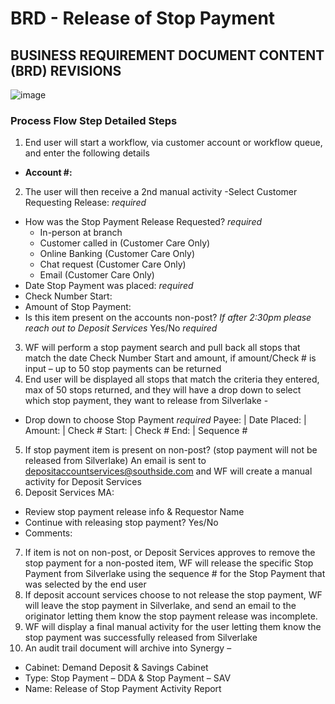 # BRD - Release of Stop Payment
## BUSINESS REQUIREMENT DOCUMENT CONTENT (BRD) REVISIONS 
![image](https://github.com/user-attachments/assets/d1230add-fe0a-4b3e-b70c-fe81de712b6c)

### Process Flow Step	Detailed Steps
1. End user will start a workflow, via customer account or workflow queue, and enter the following details
  - **Account #:**
2.	The user will then receive a 2nd manual activity
  -Select Customer Requesting Release: *required*
  -	How was the Stop Payment Release Requested? *required*
    -	In-person at branch 
    -	Customer called in (Customer Care Only)
    -	Online Banking (Customer Care Only)
    -	Chat request (Customer Care Only)
    -	Email (Customer Care Only)
  -	Date Stop Payment was placed: *required*
  -	Check Number Start: 
  -	Amount of Stop Payment: 
  -	Is this item present on the accounts non-post? *If after 2:30pm please reach out to Deposit Services* Yes/No *required*
3.	WF will perform a stop payment search and pull back all stops that match the date Check Number Start and amount, if amount/Check # is input – up to 50 stop payments can be returned
4.	End user will be displayed all stops that match the criteria they entered, max of 50 stops returned, and they will have a drop down to select which stop payment, they want to release from Silverlake -
  -	Drop down to choose Stop Payment *required* Payee: | Date Placed: | Amount: | Check # Start: | Check # End: | Sequence # 
5.	If stop payment item is present on non-post? (stop payment will not be released from Silverlake) An email is sent to depositaccountservices@southside.com and WF will create a manual activity for Deposit Services
6.	Deposit Services MA:
  -	Review stop payment release info & Requestor Name
  - Continue with releasing stop payment? Yes/No 
  -	Comments:
7.	If item is not on non-post, or Deposit Services approves to remove the stop payment for a non-posted item, WF will release the specific Stop Payment from Silverlake using the sequence # for the Stop Payment that was selected by the end user
8.	If deposit account services choose to not release the stop payment, WF will leave the stop payment in Silverlake, and send an email to the originator letting them know the stop payment release was incomplete.
9.	WF will display a final manual activity for the user letting them know the stop payment was successfully released from Silverlake 
10.	An audit trail document will archive into Synergy – 
  -	Cabinet: Demand Deposit & Savings Cabinet
  - Type: Stop Payment – DDA & Stop Payment – SAV
  - Name: Release of Stop Payment Activity Report
